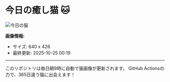 # 今日の癒し猫 🐱

![今日の猫](https://cdn2.thecatapi.com/images/40g.jpg)

**画像情報:**
- サイズ: 640 x 426
- 最終更新: 2025-10-25 00:19

---

このリポジトリは毎日朝9時に自動で猫画像が更新されます。
GitHub Actionsの力で、365日違う猫に出会えます！
